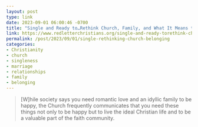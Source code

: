 ```yaml
---
layout: post
type: link
date: 2023-09-01 06:00:46 -0700
title: "Single and Ready to…Rethink Church, Family, and What It Means to Belong"
link: https://www.redletterchristians.org/single-and-ready-torethink-church-family-and-what-it-means-to-belong/
permalink: /post/2023/09/01/single-rethinking-church-belonging
categories: 
- Christianity
- church
- singleness
- marriage
- relationships
- family
- belonging
---
```

<blockquote>[W]hile society says you need romantic love and an idyllic family to be happy, the Church frequently communicates that you need these things not only to be happy but to live the ideal Christian life and to be a valuable part of the faith community.</blockquote>
